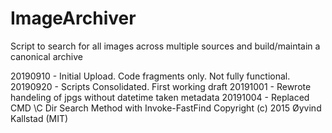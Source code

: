 # ImageArchiver
Script to search for all images across multiple sources and build/maintain a canonical archive

20190910 - Initial Upload. Code fragments only. Not fully functional.
20190920 - Scripts Consolidated. First working draft
20191001 - Rewrote handeling of jpgs without datetime taken metadata
20191004 - Replaced CMD \C Dir Search Method with Invoke-FastFind Copyright (c) 2015 Øyvind Kallstad (MIT)